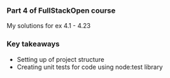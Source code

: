 ### Part 4 of FullStackOpen course

My solutions for ex 4.1 - 4.23

### Key takeaways

 - Setting up of project structure
 - Creating unit tests for code using node:test library